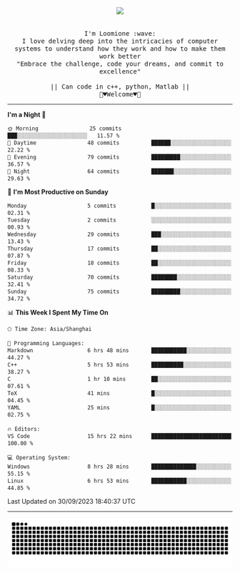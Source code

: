 <p align="center"><img src="https://i.imgur.com/A6bWGFl.gif"/></p>

<p align="center">
  <br />
  <samp>
    I'm Loomione :wave:
    <br />
    I love delving deep into the intricacies of computer systems to understand how they work and how to make them work better
    <br />
    "Embrace the challenge, code your dreams, and commit to excellence"
    <br>
                  <br> || Can code in c++, python, Matlab || <br>
                             🌼♥️Welcome♥️🥰
  </samp>
</p> 

-------

<!--START_SECTION:waka-->
**I'm a Night 🦉** 

```text
🌞 Morning                25 commits          ███░░░░░░░░░░░░░░░░░░░░░░   11.57 % 
🌆 Daytime                48 commits          ██████░░░░░░░░░░░░░░░░░░░   22.22 % 
🌃 Evening                79 commits          █████████░░░░░░░░░░░░░░░░   36.57 % 
🌙 Night                  64 commits          ███████░░░░░░░░░░░░░░░░░░   29.63 % 
```
📅 **I'm Most Productive on Sunday** 

```text
Monday                   5 commits           █░░░░░░░░░░░░░░░░░░░░░░░░   02.31 % 
Tuesday                  2 commits           ░░░░░░░░░░░░░░░░░░░░░░░░░   00.93 % 
Wednesday                29 commits          ███░░░░░░░░░░░░░░░░░░░░░░   13.43 % 
Thursday                 17 commits          ██░░░░░░░░░░░░░░░░░░░░░░░   07.87 % 
Friday                   18 commits          ██░░░░░░░░░░░░░░░░░░░░░░░   08.33 % 
Saturday                 70 commits          ████████░░░░░░░░░░░░░░░░░   32.41 % 
Sunday                   75 commits          █████████░░░░░░░░░░░░░░░░   34.72 % 
```


📊 **This Week I Spent My Time On** 

```text
🕑︎ Time Zone: Asia/Shanghai

💬 Programming Languages: 
Markdown                 6 hrs 48 mins       ███████████░░░░░░░░░░░░░░   44.27 % 
C++                      5 hrs 53 mins       ██████████░░░░░░░░░░░░░░░   38.27 % 
C                        1 hr 10 mins        ██░░░░░░░░░░░░░░░░░░░░░░░   07.61 % 
TeX                      41 mins             █░░░░░░░░░░░░░░░░░░░░░░░░   04.45 % 
YAML                     25 mins             █░░░░░░░░░░░░░░░░░░░░░░░░   02.75 % 

🔥 Editors: 
VS Code                  15 hrs 22 mins      █████████████████████████   100.00 % 

💻 Operating System: 
Windows                  8 hrs 28 mins       ██████████████░░░░░░░░░░░   55.15 % 
Linux                    6 hrs 53 mins       ███████████░░░░░░░░░░░░░░   44.85 % 
```


 Last Updated on 30/09/2023 18:40:37 UTC
<!--END_SECTION:waka-->
-------
<div align="center">
<picture>
  <source media="(prefers-color-scheme: dark)" srcset="https://raw.githubusercontent.com/Loomione/Loomione/output/github-contribution-grid-snake-dark.svg">
  <source media="(prefers-color-scheme: light)" srcset="https://raw.githubusercontent.com/Loomione/Loomione/output/github-contribution-grid-snake.svg">
  <img alt="github contribution grid snake animation" src="https://raw.githubusercontent.com/Loomione/Loomione/output/github-contribution-grid-snake.svg">
</picture>
</div>



